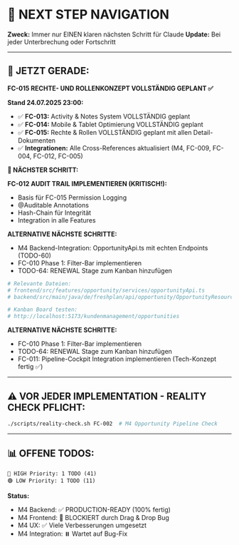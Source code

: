 # 🧭 NEXT STEP NAVIGATION

**Zweck:** Immer nur EINEN klaren nächsten Schritt für Claude
**Update:** Bei jeder Unterbrechung oder Fortschritt

---

## 🎯 JETZT GERADE:

**FC-015 RECHTE- UND ROLLENKONZEPT VOLLSTÄNDIG GEPLANT ✅**

**Stand 24.07.2025 23:00:**
- ✅ **FC-013:** Activity & Notes System VOLLSTÄNDIG geplant
- ✅ **FC-014:** Mobile & Tablet Optimierung VOLLSTÄNDIG geplant
- ✅ **FC-015:** Rechte & Rollen VOLLSTÄNDIG geplant mit allen Detail-Dokumenten
- ✅ **Integrationen:** Alle Cross-References aktualisiert (M4, FC-009, FC-004, FC-012, FC-005)

**🚀 NÄCHSTER SCHRITT:**

**FC-012 AUDIT TRAIL IMPLEMENTIEREN (KRITISCH!):**
- Basis für FC-015 Permission Logging
- @Auditable Annotations
- Hash-Chain für Integrität
- Integration in alle Features

**ALTERNATIVE NÄCHSTE SCHRITTE:**
- M4 Backend-Integration: OpportunityApi.ts mit echten Endpoints (TODO-60)
- FC-010 Phase 1: Filter-Bar implementieren
- TODO-64: RENEWAL Stage zum Kanban hinzufügen

```bash
# Relevante Dateien:
# frontend/src/features/opportunity/services/opportunityApi.ts
# backend/src/main/java/de/freshplan/api/opportunity/OpportunityResource.java

# Kanban Board testen:
# http://localhost:5173/kundenmanagement/opportunities
```

**ALTERNATIVE NÄCHSTE SCHRITTE:**
- FC-010 Phase 1: Filter-Bar implementieren
- TODO-64: RENEWAL Stage zum Kanban hinzufügen
- FC-011: Pipeline-Cockpit Integration implementieren (Tech-Konzept fertig ✅)

---

## ⚠️ VOR JEDER IMPLEMENTATION - REALITY CHECK PFLICHT:
```bash
./scripts/reality-check.sh FC-002  # M4 Opportunity Pipeline Check
```

---

## 📊 OFFENE TODOS:
```
🔴 HIGH Priority: 1 TODO (41)
🟢 LOW Priority: 1 TODO (11)
```

**Status:**
- M4 Backend: ✅ PRODUCTION-READY (100% fertig)
- M4 Frontend: 🔴 BLOCKIERT durch Drag & Drop Bug
- M4 UX: ✅ Viele Verbesserungen umgesetzt
- M4 Integration: ⏸️ Wartet auf Bug-Fix